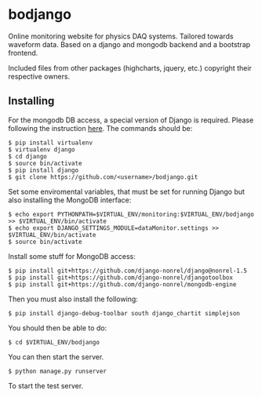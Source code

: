 bodjango
========

Online monitoring website for physics DAQ systems. Tailored towards waveform data. Based on a django and mongodb backend and a bootstrap frontend.

Included files from other packages (highcharts, jquery, etc.) copyright their respective owners.

Installing
----------

For the mongodb DB access, a special version of Django is required.  Please following the instruction [here](http://django-mongodb-engine.readthedocs.org/en/latest/topics/setup.html).  The commands should be:

    $ pip install virtualenv
    $ virtualenv django
    $ cd django
    $ source bin/activate
    $ pip install django
    $ git clone https://github.com/<username>/bodjango.git

Set some enviromental variables, that must be set for running Django but also installing the MongoDB interface:

    $ echo export PYTHONPATH=$VIRTUAL_ENV/monitoring:$VIRTUAL_ENV/bodjango >> $VIRTUAL_ENV/bin/activate
    $ echo export DJANGO_SETTINGS_MODULE=dataMonitor.settings >> $VIRTUAL_ENV/bin/activate
    $ source bin/activate
 
Install some stuff for MongoDB access:

    $ pip install git+https://github.com/django-nonrel/django@nonrel-1.5
    $ pip install git+https://github.com/django-nonrel/djangotoolbox
    $ pip install git+https://github.com/django-nonrel/mongodb-engine

Then you must also install the following:

    $ pip install django-debug-toolbar south django_chartit simplejson

You should then be able to do:

    $ cd $VIRTUAL_ENV/bodjango

You can then start the server.

    $ python manage.py runserver

To start the test server.